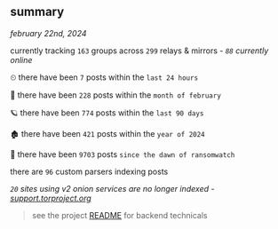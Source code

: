 
## summary
_february 22nd, 2024_

currently tracking `163` groups across `299` relays & mirrors - _`88` currently online_

⏲ there have been `7` posts within the `last 24 hours`

🦈 there have been `228` posts within the `month of february`

🪐 there have been `774` posts within the `last 90 days`

🏚 there have been `421` posts within the `year of 2024`

🦕 there have been `9703` posts `since the dawn of ransomwatch`

there are `96` custom parsers indexing posts

_`20` sites using v2 onion services are no longer indexed - [support.torproject.org](https://support.torproject.org/onionservices/v2-deprecation/)_

> see the project [README](https://github.com/joshhighet/ransomwatch#ransomwatch--) for backend technicals

